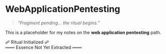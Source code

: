 # WebApplicationPentesting

> *“Fragment pending... the ritual begins.”*

This is a placeholder for my notes on the **web application pentesting** path.

☍ Ritual Initialized ☍  
═══ Essence Not Yet Extracted ═══
